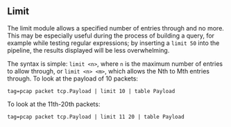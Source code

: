 ## Limit

The limit module allows a specified number of entries through and no more. This may be especially useful during the process of building a query, for example while testing regular expressions; by inserting a `limit 50` into the pipeline, the results displayed will be less overwhelming.

The syntax is simple: `limit <n>`, where `n` is the maximum number of entries to allow through, or `limit <n> <m>`, which allows the Nth to Mth entries through. To look at the payload of 10 packets:

```
tag=pcap packet tcp.Payload | limit 10 | table Payload
```

To look at the 11th-20th packets:

```
tag=pcap packet tcp.Payload | limit 11 20 | table Payload
```

